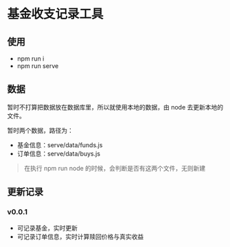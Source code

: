 # 基金收支记录工具

## 使用

- npm run i
- npm run serve

## 数据

暂时不打算把数据放在数据库里，所以就使用本地的数据，由 node 去更新本地的文件。

暂时两个数据，路径为：

- 基金信息：serve/data/funds.js
- 订单信息：serve/data/buys.js

> 在执行 npm run node 的时候，会判断是否有这两个文件，无则新建

## 更新记录

### v0.0.1

- 可记录基金，实时更新
- 可记录订单信息，实时计算赎回价格与真实收益
